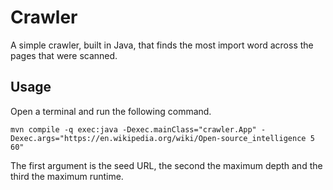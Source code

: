 # Crawler

A simple crawler, built in Java, that finds the most import word across the pages that were scanned.

## Usage

Open a terminal and run the following command.
```shell
mvn compile -q exec:java -Dexec.mainClass="crawler.App" -Dexec.args="https://en.wikipedia.org/wiki/Open-source_intelligence 5 60"
```

The first argument is the seed URL, the second the maximum depth and the third the maximum runtime.